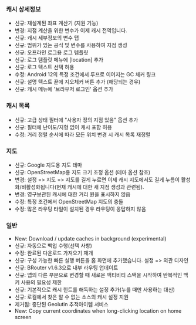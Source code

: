 ### 캐시 상세정보

- 신규: 재설계된 좌표 계산기 (지원 기능)
- 변경: 지점 계산을 위한 변수가 이제 캐시 전역입니다.
- 신규: 캐시 세부정보의 변수 탭
- 신규: 범위가 있는 공식 및 변수를 사용하여 지점 생성
- 신규: 오프라인 로그용 로그 템플릿
- 신규: 로그 템플릿 메뉴에 \[location\] 추가
- 신규: 로그 텍스트 선택 허용
- 수정: Android 12의 특정 조건에서 루프로 이어지는 GC 체커 링크
- 신규: 설명 텍스트 끝에 지오체커 버튼 추가 (해당되는 경우)
- 신규: 캐시 메뉴에 '브라우저 로그인' 옵션 추가

### 캐시 목록

- 신규: 고급 상태 필터에 "사용자 정의 지점 있음" 옵션 추가
- 신규: 필터에 난이도/지형 없이 캐시 포함 허용
- 수정: 거리 정렬 순서에 따라 모든 위치 변경 시 캐시 목록 재정렬

### 지도

- 신규: Google 지도용 지도 테마
- 신규: OpenStreetMap용 지도 크기 조정 옵션 (테마 옵션 참조)
- 변경: 설정 => 지도 => 지도를 길게 누르면 이제 캐시 지도에서도 길게 누름이 활성화/비활성화됩니다(현재 캐시에 대한 새 지점 생성과 관련됨).
- 변경: 영구보관된 캐시에 대한 거리 원을 표시하지 않음
- 수정: 특정 조건에서 OpenStreetMap 지도의 충돌
- 수정: 많은 라우팅 타일이 설치된 경우 라우팅이 응답하지 않음

### 일반

- New: Download / update caches in background (experimental)
- 신규: 자동으로 백업 수행(선택 사항)
- 수정: 완료된 다운로드 가져오기 재개
- 신규: 구성 가능한 빠른 실행 버튼을 홈 화면에 추가했습니다. 설정 => 외관 디자인
- 신규: BRouter v1.6.3으로 내부 라우팅 업데이트
- 신규: 앱의 다른 부분으로 변경할 때 새로운 액티비티 스택을 시작하여 반복적인 백 키 사용의 필요성 제한
- 신규: 기본적으로 캐시 힌트를 해독하는 설정 추가(누를 때만 사용하는 대신)
- 신규: 로컬에서 찾은 알 수 없는 소스의 캐시 설정 지원
- 제거됨: 중단된 Geolutin 추적아이템 서비스
- New: Copy current coordinates when long-clicking location on home screen

